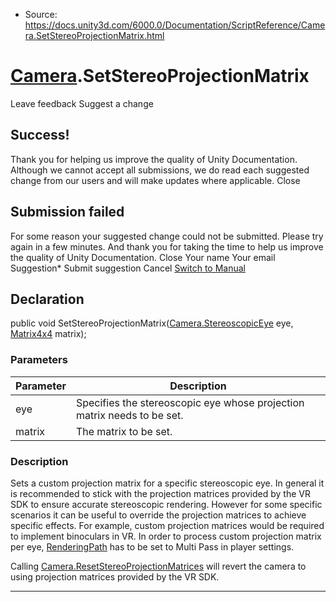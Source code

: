 * Source: https://docs.unity3d.com/6000.0/Documentation/ScriptReference/Camera.SetStereoProjectionMatrix.html

#  [Camera](https://docs.unity3d.com/6000.0/Documentation/ScriptReference/Camera.html).SetStereoProjectionMatrix
Leave feedback
Suggest a change
## Success!
Thank you for helping us improve the quality of Unity Documentation. Although we cannot accept all submissions, we do read each suggested change from our users and will make updates where applicable.
Close
## Submission failed
For some reason your suggested change could not be submitted. Please <a>try again</a> in a few minutes. And thank you for taking the time to help us improve the quality of Unity Documentation.
Close
Your name Your email Suggestion* Submit suggestion
Cancel
[Switch to Manual](https://docs.unity3d.com/6000.0/Documentation/Manual/class-Camera.html "Go to Camera Component in the Manual")
## Declaration
public void SetStereoProjectionMatrix([Camera.StereoscopicEye](https://docs.unity3d.com/6000.0/Documentation/ScriptReference/Camera.StereoscopicEye.html) eye, [Matrix4x4](https://docs.unity3d.com/6000.0/Documentation/ScriptReference/Matrix4x4.html) matrix); 
### Parameters
Parameter | Description  
---|---  
eye | Specifies the stereoscopic eye whose projection matrix needs to be set.  
matrix | The matrix to be set.  
### Description
Sets a custom projection matrix for a specific stereoscopic eye.
In general it is recommended to stick with the projection matrices provided by the VR SDK to ensure accurate stereoscopic rendering. However for some specific scenarios it can be useful to override the projection matrices to achieve specific effects. For example, custom projection matrices would be required to implement binoculars in VR. In order to process custom projection matrix per eye, [RenderingPath](https://docs.unity3d.com/6000.0/Documentation/ScriptReference/RenderingPath.html) has to be set to Multi Pass in player settings.  
  
Calling [Camera.ResetStereoProjectionMatrices](https://docs.unity3d.com/6000.0/Documentation/ScriptReference/Camera.ResetStereoProjectionMatrices.html) will revert the camera to using projection matrices provided by the VR SDK.
* * *
